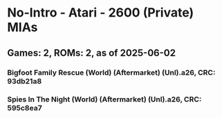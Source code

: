 # No-Intro - Atari - 2600 (Private) MIAs
## Games: 2, ROMs: 2, as of 2025-06-02

### Bigfoot Family Rescue (World) (Aftermarket) (Unl).a26, CRC: 93db21a8
### Spies In The Night (World) (Aftermarket) (Unl).a26, CRC: 595c8ea7
